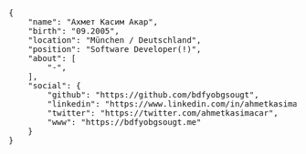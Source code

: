 <pre>{
    <span class="pl-s"><span class="pl-pds">"</span>name<span class="pl-pds">"</span></span>: <span class="pl-s"><span class="pl-pds">"</span>Ахмет Касим Акар<span class="pl-pds">"</span></span>,
    <span class="pl-s"><span class="pl-pds">"</span>birth<span class="pl-pds">"</span></span>: <span class="pl-s"><span class="pl-pds">"</span>09.2005<span class="pl-pds">"</span></span>,
    <span class="pl-s"><span class="pl-pds">"</span>location<span class="pl-pds">"</span></span>: <span class="pl-s"><span class="pl-pds">"</span>München / Deutschland<span class="pl-pds">"</span></span>,
    <span class="pl-s"><span class="pl-pds">"</span>position<span class="pl-pds">"</span></span>: <span class="pl-s"><span class="pl-pds">"</span>Software Developer(!)<span class="pl-pds">"</span></span>,
    <span class="pl-s"><span class="pl-pds">"</span>about<span class="pl-pds">"</span></span>: [
        <span class="pl-s"><span class="pl-pds">"</span>-<span class="pl-pds">"</span></span>,
    ],
    <span class="pl-s"><span class="pl-pds">"</span>social<span class="pl-pds">"</span></span>: {
        <span class="pl-s"><span class="pl-pds">"</span>github<span class="pl-pds">"</span></span>: <span class="pl-s"><span class="pl-pds">"</span>https://github.com/bdfyobgsougt<span class="pl-pds">"</span></span>,
        <span class="pl-s"><span class="pl-pds">"</span>linkedin<span class="pl-pds">"</span></span>: <span class="pl-s"><span class="pl-pds">"</span>https://www.linkedin.com/in/ahmetkasimacar/<span class="pl-pds">"</span></span>,
        <span class="pl-s"><span class="pl-pds">"</span>twitter<span class="pl-pds">"</span></span>: <span class="pl-s"><span class="pl-pds">"</span>https://twitter.com/ahmetkasimacar<span class="pl-pds">"</span></span>,
        <span class="pl-s"><span class="pl-pds">"</span>www<span class="pl-pds">"</span></span>: <span class="pl-s"><span class="pl-pds">"</span>https://bdfyobgsougt.me<span class="pl-pds">"</span></span>
    }
}</pre>
